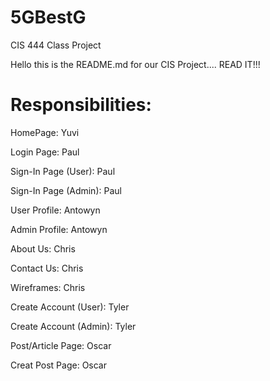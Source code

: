 # 5GBestG
CIS 444 Class Project

Hello this is the README.md for our CIS Project.... READ IT!!!

# Responsibilities:
HomePage: Yuvi 


Login Page: Paul

Sign-In Page (User): Paul

Sign-In Page (Admin): Paul


User Profile: Antowyn

Admin Profile: Antowyn


About Us: Chris

Contact Us: Chris

Wireframes: Chris


Create Account (User): Tyler

Create Account (Admin): Tyler


Post/Article Page: Oscar

Creat Post Page: Oscar